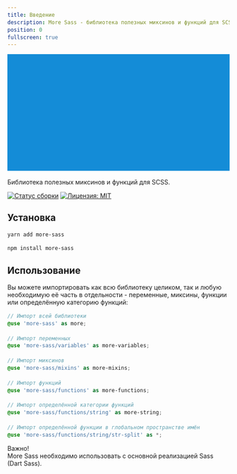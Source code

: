 ```yaml
---
title: Введение
description: More Sass - библиотека полезных миксинов и функций для SCSS.
position: 0
fullscreen: true
---
```


![Логотип More Sass](/preview.png)

Библиотека полезных миксинов и функций для SCSS.

[![Статус сборки](https://github.com/MorevM/more-sass/workflows/Build/badge.svg)](https://github.com/MorevM/more-sass/actions?query=workflow%3ABuild)
[![Лицензия: MIT](https://img.shields.io/badge/License-MIT-yellow.svg)](https://opensource.org/licenses/MIT)

## Установка

<code-group>
  
  <code-block label="yarn" active>

  ```bash
  yarn add more-sass
  ```

  </code-block>

  <code-block label="npm">

  ```bash
  npm install more-sass
  ```

  </code-block>
  
</code-group>

## Использование

Вы можете импортировать как всю библиотеку целиком, так и любую необходимую её часть в отдельности - переменные, миксины, функции или определённую категорию функций:

```scss
// Импорт всей библиотеки
@use 'more-sass' as more;

// Импорт переменных
@use 'more-sass/variables' as more-variables;

// Импорт миксинов
@use 'more-sass/mixins' as more-mixins;

// Импорт функций
@use 'more-sass/functions' as more-functions;

// Импорт определённой категории функций
@use 'more-sass/functions/string' as more-string;

// Импорт определённой функции в глобальном пространстве имён
@use 'more-sass/functions/string/str-split' as *;
```

<alert type="warning">Важно!<br />More Sass необходимо использовать с основной реализацией Sass (Dart Sass).</alert>
